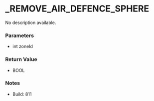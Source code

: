 # _REMOVE_AIR_DEFENCE_SPHERE

No description available.

### Parameters
* int zoneId

### Return Value
* BOOL

### Notes
* Build: 811

